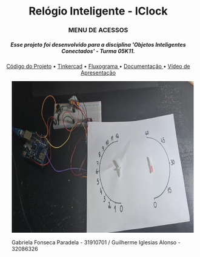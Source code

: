 <h1 align="center"> Relógio Inteligente - IClock </h1>
<H3 align="center"> MENU DE ACESSOS </h3>
<H5 align="center"> Esse projeto foi desenvolvido para a disciplina 'Objetos Inteligentes Conectados' - Turma 05K11. </h5>

<p align="center">
<a href="https://github.com/gabs-iii/IClock/blob/main/C%C3%B3digo.txt"> Código do Projeto</a> •
<a href="https://github.com/gabs-iii/IClock/blob/main/Diagrama.png"> Tinkercad</a> •
<a href="https://github.com/gabs-iii/IClock/blob/main/Fluxograma_1.png"> Fluxograma </a>•
<a href=""> Documentação </a>•
<a href="https://www.youtube.com/watch?v=gqFMDKGjRvU"> Vídeo de Apresentação</a>  

 <ul>
  <p align="center">
  <img src="projeto.jpeg" width="512" height="400" >
    
    
 <p> Gabriela Fonseca Paradela - 31910701 /
     Guilherme Iglesias Alonso - 32086326
  
</p>
